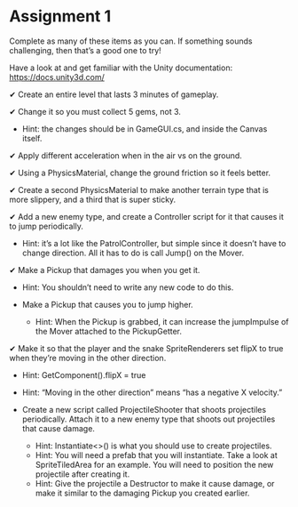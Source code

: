# Assignment 1
Complete as many of these items as you can. If something sounds challenging, then that’s a good one to try!

Have a look at and get familiar with the Unity documentation:
https://docs.unity3d.com/

✔ Create an entire level that lasts 3 minutes of gameplay.

✔ Change it so you must collect 5 gems, not 3.
  - Hint: the changes should be in GameGUI.cs, and inside the Canvas itself.

✔ Apply different acceleration when in the air vs on the ground.

✔ Using a PhysicsMaterial, change the ground friction so it feels better.

✔ Create a second PhysicsMaterial to make another terrain type that is more slippery, and a third that is super sticky.

✔ Add a new enemy type, and create a Controller script for it that causes it to jump periodically.
 - Hint: it’s a lot like the PatrolController, but simple since it doesn’t have to change direction. All it has to do is call Jump() on the Mover.

✔  Make a Pickup that damages you when you get it.
  - Hint: You shouldn’t need to write any new code to do this.

- Make a Pickup that causes you to jump higher.
  - Hint: When the Pickup is grabbed, it can increase the jumpImpulse of the Mover attached to the PickupGetter.

✔ Make it so that the player and the snake SpriteRenderers set flipX to true when they’re moving in the other direction.
  - Hint: GetComponent<SpriteRenderer>().flipX = true
  - Hint: “Moving in the other direction” means “has a negative X velocity.”

- Create a new script called ProjectileShooter that shoots projectiles periodically. Attach it to a new enemy type that shoots out projectiles that cause damage.
  - Hint: Instantiate<>() is what you should use to create projectiles.
  - Hint: You will need a prefab that you will instantiate. Take a look at SpriteTiledArea for an example. You will need to position the new projectile after creating it.
  - Hint: Give the projectile a Destructor to make it cause damage, or make it similar to the damaging Pickup you created earlier.
